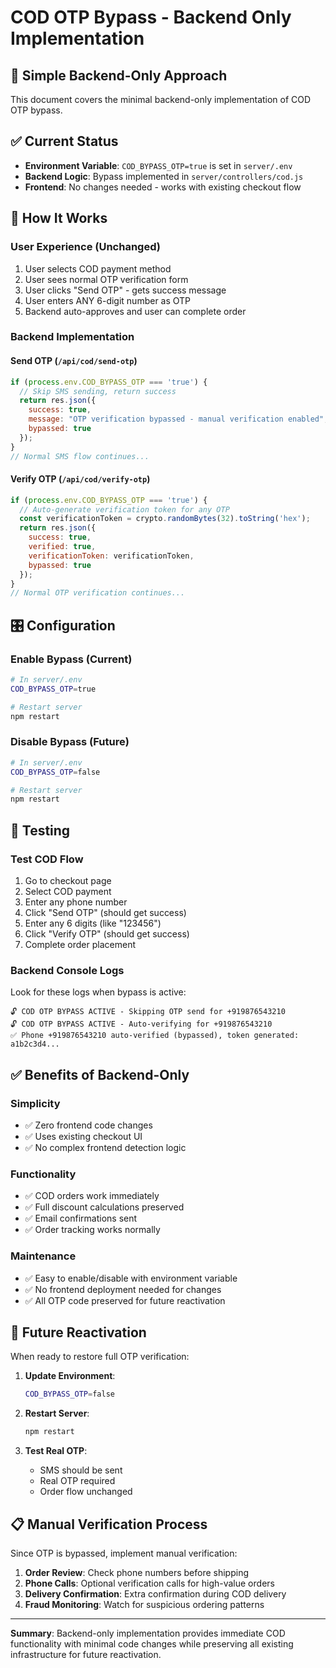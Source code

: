 # COD OTP Bypass - Backend Only Implementation

## 🎯 **Simple Backend-Only Approach**

This document covers the minimal backend-only implementation of COD OTP bypass.

## ✅ **Current Status**
- **Environment Variable**: `COD_BYPASS_OTP=true` is set in `server/.env`
- **Backend Logic**: Bypass implemented in `server/controllers/cod.js`
- **Frontend**: No changes needed - works with existing checkout flow

## 🔧 **How It Works**

### **User Experience (Unchanged)**
1. User selects COD payment method
2. User sees normal OTP verification form
3. User clicks "Send OTP" - gets success message
4. User enters ANY 6-digit number as OTP
5. Backend auto-approves and user can complete order

### **Backend Implementation**

#### **Send OTP (`/api/cod/send-otp`)**
```javascript
if (process.env.COD_BYPASS_OTP === 'true') {
  // Skip SMS sending, return success
  return res.json({
    success: true,
    message: "OTP verification bypassed - manual verification enabled",
    bypassed: true
  });
}
// Normal SMS flow continues...
```

#### **Verify OTP (`/api/cod/verify-otp`)**
```javascript
if (process.env.COD_BYPASS_OTP === 'true') {
  // Auto-generate verification token for any OTP
  const verificationToken = crypto.randomBytes(32).toString('hex');
  return res.json({
    success: true,
    verified: true,
    verificationToken: verificationToken,
    bypassed: true
  });
}
// Normal OTP verification continues...
```

## 🎛️ **Configuration**

### **Enable Bypass (Current)**
```bash
# In server/.env
COD_BYPASS_OTP=true

# Restart server
npm restart
```

### **Disable Bypass (Future)**
```bash
# In server/.env
COD_BYPASS_OTP=false

# Restart server
npm restart
```

## 🚀 **Testing**

### **Test COD Flow**
1. Go to checkout page
2. Select COD payment
3. Enter any phone number
4. Click "Send OTP" (should get success)
5. Enter any 6 digits (like "123456")
6. Click "Verify OTP" (should get success)
7. Complete order placement

### **Backend Console Logs**
Look for these logs when bypass is active:
```
🔓 COD OTP BYPASS ACTIVE - Skipping OTP send for +919876543210
🔓 COD OTP BYPASS ACTIVE - Auto-verifying for +919876543210
✅ Phone +919876543210 auto-verified (bypassed), token generated: a1b2c3d4...
```

## ✅ **Benefits of Backend-Only**

### **Simplicity**
- ✅ Zero frontend code changes
- ✅ Uses existing checkout UI
- ✅ No complex frontend detection logic

### **Functionality**
- ✅ COD orders work immediately
- ✅ Full discount calculations preserved
- ✅ Email confirmations sent
- ✅ Order tracking works normally

### **Maintenance**
- ✅ Easy to enable/disable with environment variable
- ✅ No frontend deployment needed for changes
- ✅ All OTP code preserved for future reactivation

## 🔄 **Future Reactivation**

When ready to restore full OTP verification:

1. **Update Environment**:
   ```bash
   COD_BYPASS_OTP=false
   ```

2. **Restart Server**:
   ```bash
   npm restart
   ```

3. **Test Real OTP**:
   - SMS should be sent
   - Real OTP required
   - Order flow unchanged

## 📋 **Manual Verification Process**

Since OTP is bypassed, implement manual verification:

1. **Order Review**: Check phone numbers before shipping
2. **Phone Calls**: Optional verification calls for high-value orders  
3. **Delivery Confirmation**: Extra confirmation during COD delivery
4. **Fraud Monitoring**: Watch for suspicious ordering patterns

---

**Summary**: Backend-only implementation provides immediate COD functionality with minimal code changes while preserving all existing infrastructure for future reactivation.
